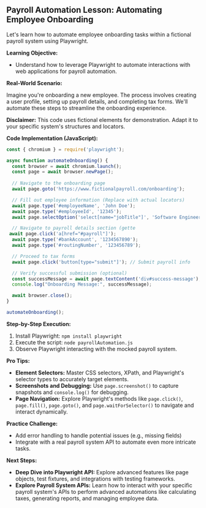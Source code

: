 

## Payroll Automation Lesson: Automating Employee Onboarding 

Let's learn how to automate employee onboarding tasks within a fictional payroll system using Playwright.

 **Learning Objective:**

* Understand how to leverage Playwright to automate interactions with web applications for payroll automation.

**Real-World Scenario:**

Imagine you're onboarding a new employee.  The process involves creating a user profile, setting up payroll details, and completing tax forms. We'll automate these steps to streamline the onboarding experience.

**Disclaimer:** This code uses fictional elements for demonstration. Adapt it to your specific system's structures and locators.

**Code Implementation (JavaScript):**

```javascript
const { chromium } = require('playwright');

async function automateOnboarding() {
  const browser = await chromium.launch();
  const page = await browser.newPage();
  
  // Navigate to the onboarding page
  await page.goto('https://www.fictionalpayroll.com/onboarding'); 

  // Fill out employee information (Replace with actual locators)
  await page.type('#employeeName', 'John Doe');
  await page.type('#employeeId', '12345');
  await page.selectOption('select[name="jobTitle"]', 'Software Engineer');

  // Navigate to payroll details section (gette
 await page.click('a[href="#payroll"]');
  await page.type('#bankAccount', '1234567890'); 
  await page.type('#routingNumber', '123456789');

  // Proceed to tax forms
  await page.click('button[type="submit"]'); // Submit payroll info

  // Verify successful submission (optional)
  const successMessage = await page.textContent('div#success-message'); 
  console.log("Onboarding Message:", successMessage);

  await browser.close();
}

automateOnboarding();
```

**Step-by-Step Execution:**

1. Install Playwright: `npm install playwright`
2.  Execute the script: `node payrollAutomation.js`
3. Observe Playwright interacting with the mocked payroll system.

**Pro Tips:**

* **Element Selectors:**  Master  CSS selectors, XPath, and Playwright's selector types to accurately target elements.
* **Screenshots and Debugging:** Use `page.screenshot()` to capture snapshots and `console.log()` for debugging.
* **Page Navigation:** Explore Playwright's methods like `page.click()`, `page.fill()`, `page.goto()`, and `page.waitForSelector()` to navigate and interact dynamically.

**Practice Challenge:**

- Add error handling to handle potential issues (e.g., missing fields)
- Integrate with a real payroll system API to automate even more intricate tasks.

**Next Steps:**

* **Deep Dive into Playwright API:** Explore advanced features like page objects, test fixtures, and integrations with testing frameworks.
* **Explore Payroll System APIs:** Learn how to interact with your specific payroll system's APIs to perform advanced automations like calculating taxes, generating reports, and managing employee data.



